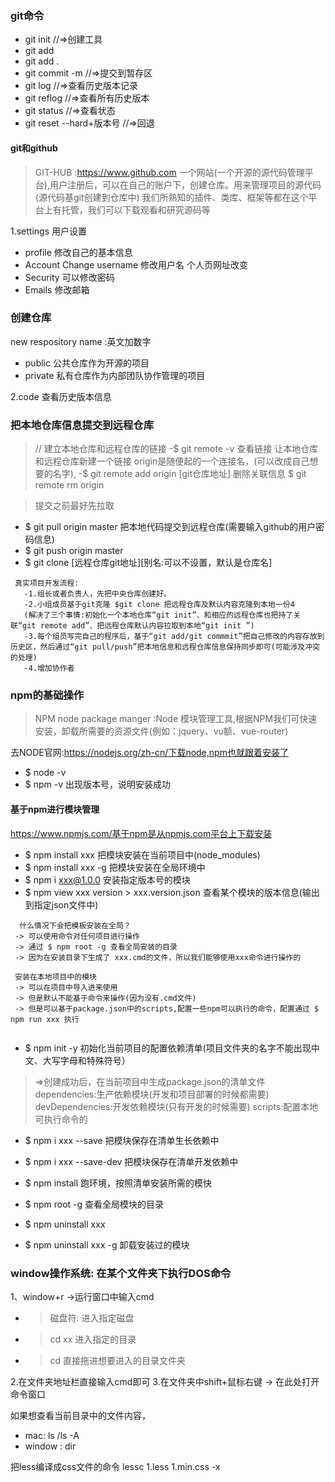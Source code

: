 ### git命令
- git init     //=>创建工具
- git add
- git add .
- git commit -m      //=>提交到暂存区
- git log        //=>查看历史版本记录
- git reflog     //=>查看所有历史版本
- git status     //=>查看状态
- git reset --hard+版本号      //=>回退


#### git和github
> GIT-HUB :https://www.github.com
一个网站(一个开源的源代码管理平台),用户注册后，可以在自己的账户下，创建仓库。用来管理项目的源代码(源代码基git创建到仓库中)
我们所熟知的插件、类库、框架等都在这个平台上有托管，我们可以下载观看和研究源码等

1.settings 用户设置
- profile 修改自己的基本信息
- Account Change username  修改用户名 个人页网址改变
- Security 可以修改密码
- Emails 修改邮箱

### 创建仓库
new respository 
name :英文加数字
- public 公共仓库作为开源的项目
- private 私有仓库作为内部团队协作管理的项目

2.code 查看历史版本信息


### 把本地仓库信息提交到远程仓库
> // 建立本地仓库和远程仓库的链接
 -$ git remote -v 查看链接
 让本地仓库和远程仓库新建一个链接 origin是随便起的一个连接名，(可以改成自己想要的名字),
 -$ git remote add origin [git仓库地址]
 删除关联信息
 $ git remote rm origin 

> 提交之前最好先拉取
 - $ git pull origin master
 把本地代码提交到远程仓库(需要输入github的用户密码信息)
 - $ git push origin master
 - $ git clone [远程仓库git地址][别名:可以不设置，默认是仓库名]

 ```
  真实项目开发流程:
    -1.组长或者负责人，先把中央仓库创建好。
    -2.小组成员基于git克隆 $git clone 把远程仓库及默认内容克隆到本地一份4
    (解决了三个事情:初始化一个本地仓库“git init”、和相应的远程仓库也把持了关联“git remote add”、把远程仓库默认内容拉取到本地“git init ”)
    -3.每个组员写完自己的程序后，基于“git add/git commmit”把自己修改的内容存放到历史区，然后通过“git pull/push”把本地信息和远程仓库信息保持同步即可(可能涉及冲突的处理)
    -4.增加协作者
```
### npm的基础操作
>  NPM node package manger :Node 模块管理工具,根据NPM我们可快速安装，卸载所需要的资源文件(例如：jquery、vu额、vue-router)

去NODE官网:https://nodejs.org/zh-cn/下载node,npm也就跟着安装了
- $ node -v
- $ npm -v 出现版本号，说明安装成功

#### 基于npm进行模块管理
https://www.npmjs.com/基于npm是从npmjs.com平台上下载安装
- $ npm install xxx 把模块安装在当前项目中(node_modules)
- $ npm install xxx -g 把模块安装在全局环境中
- $ npm i xxx@1.0.0 安装指定版本号的模块
- $ npm view xxx version > xxx.version.json 查看某个模块的版本信息(输出到指定json文件中)

```
  什么情况下会把模板安装在全局？
 -> 可以使用命令对任何项目进行操作
 -> 通过 $ npm root -g 查看全局安装的目录
 -> 因为在安装目录下生成了 xxx.cmd的文件，所以我们能够使用xxx命令进行操作的
 
 安装在本地项目中的模块
 -> 可以在项目中导入进来使用
 -> 但是默认不能基于命令来操作(因为没有.cmd文件)
 -> 但是可以基于package.json中的scripts,配置一些npm可以执行的命令，配置通过 $ npm run xxx 执行


```
- $ npm init -y 初始化当前项目的配置依赖清单(项目文件夹的名字不能出现中文、大写字母和特殊符号）
> =>创建成功后，在当前项目中生成package.json的清单文件
    dependencies:生产依赖模块(开发和项目部署的时候都需要)
    devDependencies:开发依赖模块(只有开发的时候需要)
    scripts:配置本地可执行命令的


- $ npm i xxx --save 把模块保存在清单生长依赖中
- $ npm i xxx --save-dev  把模块保存在清单开发依赖中
- $ npm install 跑环境，按照清单安装所需的模快

- $ npm root -g 查看全局模块的目录
- $ npm uninstall xxx      
- $ npm uninstall xxx -g  卸载安装过的模块

### window操作系统: 在某个文件夹下执行DOS命令
1、window+r  ->运行窗口中输入cmd
- > 磁盘符: 进入指定磁盘
- > cd xx 进入指定的目录
- > cd 直接拖进想要进入的目录文件夹

2.在文件夹地址栏直接输入cmd即可
3.在文件夹中shift+鼠标右键 -> 在此处打开命令窗口


如果想查看当前目录中的文件内容，
- mac: ls  /ls -A
- window : dir 

把less编译成css文件的命令 lessc 1.less 1.min.css -x